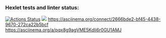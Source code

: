 ### Hexlet tests and linter status:
[![Actions Status](https://github.com/leilanimoone/python-project-49/workflows/hexlet-check/badge.svg)](https://github.com/leilanimoone/python-project-49/actions)
<a href="https://codeclimate.com/github/leilanimoone/python-project-49/maintainability"><img src="https://api.codeclimate.com/v1/badges/8579fdead27eaada1b06/maintainability" /></a>
https://asciinema.org/connect/2666bde2-bf45-4438-9670-272ca22b5bcf
https://asciinema.org/a/pqx8g9agVME5KdIi6r0GU1AMJ
